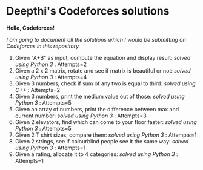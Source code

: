 # Deepthi's Codeforces solutions

**Hello, Codeforces!**

*I am going to document all the solutions which I would be submitting on Codeforces in this repository.*

1. Given "A+B" as input, compute the equation and display result: *solved using Python 3* : Attempts=2
2. Given a 2 x 2 matrix, rotate and see if matrix is beautiful or not: *solved using Python 3* : Attempts=4
3. Given 3 numbers, check if sum of any two is equal to third: *solved using C++* : Attempts=2
4. Given 3 numbers, print the medium value out of those: *solved using Python 3* : Attempts=5
5. Given an array of numbers, print the difference between max and current number: *solved using Python 3* : Attempts=3
6. Given 2 elevators, find which can come to your floor faster: *solved using Python 3* : Attempts=5
7. Given 2 T shirt sizes, compare them: *solved using Python 3* : Attempts=1
8. Given 2 strings, see if colourblind people see it the same way: *solved using Python 3* : Attempts=1
9. Given a rating, allocate it to 4 categories: *solved using Python 3* : Attempts=1
